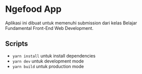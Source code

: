 # Ngefood App

Aplikasi ini dibuat untuk memenuhi submission dari kelas Belajar Fundamental Front-End Web Development.

## Scripts

- `yarn install` untuk install dependencies
- `yarn dev` untuk development mode
- `yarn build` untuk production mode
